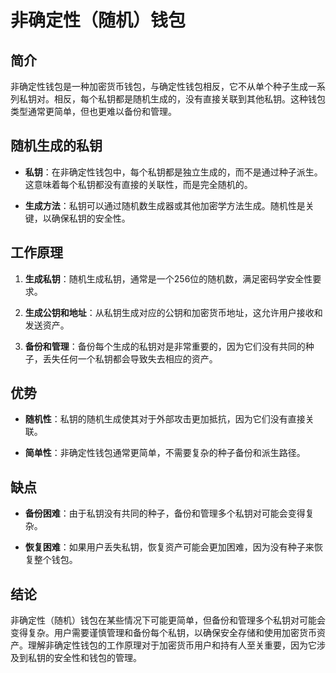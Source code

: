 ﻿# 非确定性（随机）钱包

## 简介

非确定性钱包是一种加密货币钱包，与确定性钱包相反，它不从单个种子生成一系列私钥对。相反，每个私钥都是随机生成的，没有直接关联到其他私钥。这种钱包类型通常更简单，但也更难以备份和管理。

## 随机生成的私钥

-   **私钥**：在非确定性钱包中，每个私钥都是独立生成的，而不是通过种子派生。这意味着每个私钥都没有直接的关联性，而是完全随机的。
    
-   **生成方法**：私钥可以通过随机数生成器或其他加密学方法生成。随机性是关键，以确保私钥的安全性。
    

## 工作原理

1.  **生成私钥**：随机生成私钥，通常是一个256位的随机数，满足密码学安全性要求。
    
2.  **生成公钥和地址**：从私钥生成对应的公钥和加密货币地址，这允许用户接收和发送资产。
    
3.  **备份和管理**：备份每个生成的私钥对是非常重要的，因为它们没有共同的种子，丢失任何一个私钥都会导致失去相应的资产。
    

## 优势

-   **随机性**：私钥的随机生成使其对于外部攻击更加抵抗，因为它们没有直接关联。
    
-   **简单性**：非确定性钱包通常更简单，不需要复杂的种子备份和派生路径。
    

## 缺点

-   **备份困难**：由于私钥没有共同的种子，备份和管理多个私钥对可能会变得复杂。
    
-   **恢复困难**：如果用户丢失私钥，恢复资产可能会更加困难，因为没有种子来恢复整个钱包。
    

## 结论

非确定性（随机）钱包在某些情况下可能更简单，但备份和管理多个私钥对可能会变得复杂。用户需要谨慎管理和备份每个私钥，以确保安全存储和使用加密货币资产。理解非确定性钱包的工作原理对于加密货币用户和持有人至关重要，因为它涉及到私钥的安全性和钱包的管理。
